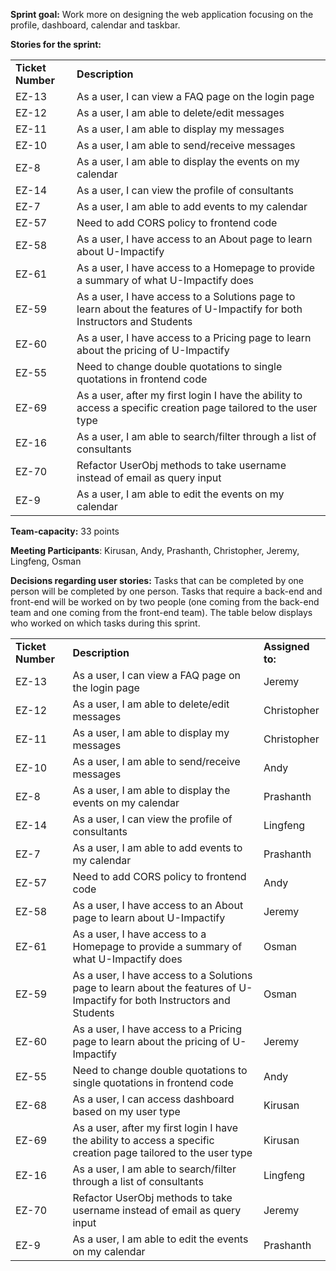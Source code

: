 **Sprint goal:** Work more on designing the web application focusing on the profile, dashboard, calendar and taskbar. 

**Stories for the sprint:**


<table>
  <tr>
   <td><strong>Ticket Number</strong>
   </td>
   <td><strong>Description</strong>
   </td>
  </tr>
  <tr>
   <td>EZ-13
   </td>
   <td>As a user, I can view a FAQ page on the login page
   </td>
  </tr>
  <tr>
   <td>EZ-12
   </td>
   <td>As a user, I am able to delete/edit messages
   </td>
  </tr>
  <tr>
   <td>EZ-11
   </td>
   <td>As a user, I am able to display my messages
   </td>
  </tr>
  <tr>
   <td>EZ-10
   </td>
   <td>As a user, I am able to send/receive messages
   </td>
  </tr>
  <tr>
   <td>EZ-8
   </td>
   <td>As a user, I am able to display the events on my calendar
   </td>
  </tr>
  <tr>
   <td>EZ-14
   </td>
   <td>As a user, I can view the profile of consultants
   </td>
  </tr>
  <tr>
   <td>EZ-7
   </td>
   <td>As a user, I am able to add events to my calendar
   </td>
  </tr>
  <tr>
   <td>EZ-57
   </td>
   <td>Need to add CORS policy to frontend code
   </td>
  </tr>
  <tr>
   <td>EZ-58
   </td>
   <td>As a user, I have access to an About page to learn about U-Impactify
   </td>
  </tr>
  <tr>
   <td>EZ-61
   </td>
   <td>As a user, I have access to a Homepage to provide a summary of what U-Impactify does
   </td>
  </tr>
  <tr>
   <td>EZ-59
   </td>
   <td>As a user, I have access to a Solutions page to learn about the features of U-Impactify for both Instructors and Students
   </td>
  </tr>
  <tr>
   <td>EZ-60
   </td>
   <td>As a user, I have access to a Pricing page to learn about the pricing of U-Impactify
   </td>
  </tr>
  <tr>
   <td>EZ-55
   </td>
   <td>Need to change double quotations to single quotations in frontend code
   </td>
  </tr>
  <tr>
   <td>EZ-69
   </td>
   <td>As a user, after my first login I have the ability to access a specific creation page tailored to the user type
   </td>
  </tr>
  <tr>
   <td>EZ-16
   </td>
   <td>As a user, I am able to search/filter through a list of consultants
   </td>
  </tr>
  <tr>
   <td>EZ-70
   </td>
   <td>Refactor UserObj methods to take username instead of email as query input
   </td>
  </tr>
  <tr>
   <td>EZ-9
   </td>
   <td>As a user, I am able to edit the events on my calendar
   </td>
  </tr>
</table>


**Team-capacity:** 33 points

**Meeting Participants**: Kirusan, Andy, Prashanth, Christopher, Jeremy, Lingfeng, Osman 

**Decisions regarding user stories:**  Tasks that can be completed by one person will be completed by one person. Tasks that require a back-end and front-end will be worked on by two people (one coming from the back-end team and one coming from the front-end team). The table below displays who worked on which tasks during this sprint.


<table>
  <tr>
   <td><strong>Ticket Number</strong>
   </td>
   <td><strong>Description</strong>
   </td>
   <td><strong>Assigned to:</strong>
   </td>
  </tr>
  <tr>
   <td>EZ-13
   </td>
   <td>As a user, I can view a FAQ page on the login page
   </td>
   <td>Jeremy
   </td>
  </tr>
  <tr>
   <td>EZ-12
   </td>
   <td>As a user, I am able to delete/edit messages
   </td>
   <td>Christopher
   </td>
  </tr>
  <tr>
   <td>EZ-11
   </td>
   <td>As a user, I am able to display my messages
   </td>
   <td>Christopher
   </td>
  </tr>
  <tr>
   <td>EZ-10
   </td>
   <td>As a user, I am able to send/receive messages
   </td>
   <td>Andy
   </td>
  </tr>
  <tr>
   <td>EZ-8
   </td>
   <td>As a user, I am able to display the events on my calendar
   </td>
   <td>Prashanth
   </td>
  </tr>
  <tr>
   <td>EZ-14
   </td>
   <td>As a user, I can view the profile of consultants
   </td>
   <td>Lingfeng
   </td>
  </tr>
  <tr>
   <td>EZ-7
   </td>
   <td>As a user, I am able to add events to my calendar
   </td>
   <td>Prashanth
   </td>
  </tr>
  <tr>
   <td>EZ-57
   </td>
   <td>Need to add CORS policy to frontend code
   </td>
   <td>Andy
   </td>
  </tr>
  <tr>
   <td>EZ-58
   </td>
   <td>As a user, I have access to an About page to learn about U-Impactify
   </td>
   <td>Jeremy
   </td>
  </tr>
  <tr>
   <td>EZ-61
   </td>
   <td>As a user, I have access to a Homepage to provide a summary of what U-Impactify does
   </td>
   <td>Osman
   </td>
  </tr>
  <tr>
   <td>EZ-59
   </td>
   <td>As a user, I have access to a Solutions page to learn about the features of U-Impactify for both Instructors and Students
   </td>
   <td>Osman
   </td>
  </tr>
  <tr>
   <td>EZ-60
   </td>
   <td>As a user, I have access to a Pricing page to learn about the pricing of U-Impactify
   </td>
   <td>Jeremy
   </td>
  </tr>
  <tr>
   <td>EZ-55
   </td>
   <td>Need to change double quotations to single quotations in frontend code
   </td>
   <td>Andy
   </td>
  </tr>
  <tr>
   <td>EZ-68
   </td>
   <td>As a user, I can access dashboard based on my user type
   </td>
   <td>Kirusan
   </td>
  </tr>
  <tr>
   <td>EZ-69
   </td>
   <td>As a user, after my first login I have the ability to access a specific creation page tailored to the user type
   </td>
   <td>Kirusan
   </td>
  </tr>
  <tr>
   <td>EZ-16
   </td>
   <td>As a user, I am able to search/filter through a list of consultants
   </td>
   <td>Lingfeng
   </td>
  </tr>
  <tr>
   <td>EZ-70
   </td>
   <td>Refactor UserObj methods to take username instead of email as query input
   </td>
   <td>Jeremy
   </td>
  </tr>
  <tr>
   <td>EZ-9
   </td>
   <td>As a user, I am able to edit the events on my calendar
   </td>
   <td>Prashanth
   </td>
  </tr>
</table>
